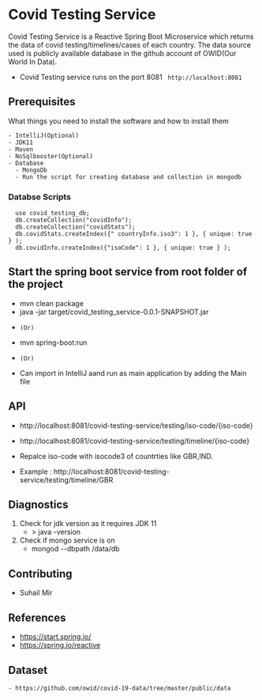 # Covid Testing Service

Covid Testing Service is a Reactive Spring Boot Microservice which returns the data of covid testing/timelines/cases of each country.
The data source used is publicly available database in the github account of OWID(Our World In Data). 

- Covid Testing service runs on the port 8081
  `` http://localhost:8081``

## Prerequisites

What things you need to install the software and how to install them

```
- IntelliJ(Optional)
- JDK11
- Maven
- NoSqlbooster(Optional)
- Database
  - MongoDb  
  - Run the script for creating database and collection in mongodb
```
### Databse Scripts

  ```
    use covid_testing_db;
    db.createCollection("covidInfo");
    db.createCollection("covidStats");
    db.covidStats.createIndex({" countryInfo.iso3": 1 }, { unique: true } );
    db.covidInfo.createIndex({"isoCode": 1 }, { unique: true } );

  ```
## Start the spring boot service from root folder of the project
  - mvn clean package
  - java -jar target/covid_testing_service-0.0.1-SNAPSHOT.jar
   * ``(Or)``
  - mvn spring-boot:run
   * ``(Or)``
  - Can import in IntelliJ aand run as main application by adding the Main file

## API
  - http://localhost:8081/covid-testing-service/testing/iso-code/{iso-code}
  - http://localhost:8081/covid-testing-service/testing/timeline/{iso-code}
  
  - Repalce iso-code with isocode3 of countrties like GBR,IND.
  - Example : http://localhost:8081/covid-testing-service/testing/timeline/GBR

## Diagnostics

1. Check for jdk version as it requires JDK 11
      - <terminal>> java -version
2.  Check if mongo service is on
      - mongod --dbpath <your-path>/data/db
       
## Contributing

 - Suhail Mir
  
 ## References
  - https://start.spring.io/
  - https://spring.io/reactive
  
 ## Dataset
    - https://github.com/owid/covid-19-data/tree/master/public/data
